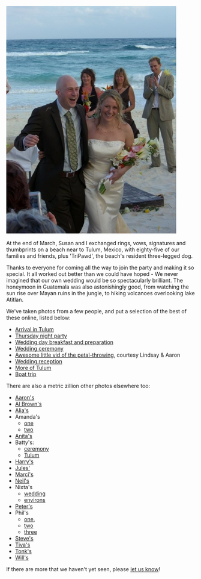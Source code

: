 <!--
.. title: Just Married!
.. slug: just-married
.. date: 2008-04-23 13:16:36-05:00
.. tags: Journal,Refried
.. category: Journal
.. link: 
.. description: 
.. type: text
-->


[![Just Married!](/files/2008/05/wed.jpg "Just Married!")](/files/2008/05/wed.jpg)

At
the end of March, Susan and I exchanged rings, vows, signatures and
thumbprints on a beach near to Tulum, Mexico, with eighty-five of our
families and friends, plus 'TriPawd', the beach's resident three-legged
dog.

Thanks to everyone for coming all the way to join the party and making
it so special. It all worked out better than we could have hoped - We
never imagined that our own wedding would be so spectacularly brilliant.
The honeymoon in Guatemala was also astonishingly good, from watching
the sun rise over Mayan ruins in the jungle, to hiking volcanoes
overlooking lake Atitlan.

We've taken photos from a few people, and put a selection of the best of
these online, listed below:

- [Arrival in Tulum](https://photos.google.com/album/AF1QipOOwy2ywMiILnYGBxh3UGImNgtiKi4QCyr04WmG)
- [Thursday night party](https://photos.google.com/album/AF1QipNAqeKG0tcJkfPGSDthl-Ms_phvFVqeOthOdPdV)
- [Wedding day breakfast and preparation](https://photos.google.com/share/AF1QipPcz63xwl28uezPMUa40psZmkOEpGzL0LWdm3_q0eHMeCNJDXmjuHHB4BD-bbxqsQ?key=VktPczAwcmE0VEFLY2RHbEpCWVM1X084bmNFOERR)
- [Wedding ceremony](https://photos.google.com/album/AF1QipMJbxudvhu-eKxwxxUhOA_GlYzrsnu9rOMviKi3)
- [Awesome little vid of the petal-throwing](http://vimeo.com/840598), courtesy Lindsay & Aaron
- [Wedding reception](https://photos.google.com/album/AF1QipOYwojvKwjo9Xf-XYhe9Iscks84LVMTVuSOvNI3)
- [More of Tulum](https://photos.google.com/album/AF1QipNRP6Z6WhM9uKyLnLE-BbWUVuazzMG1juHe-Jg3)
- [Boat trip](https://photos.google.com/album/AF1QipM816PgXq11ACuayazsraR6BIjRw6uUiLWrA9Oi)

There are also a metric zillion other photos elsewhere too:

- [Aaron's](http://www.flickr.com/photos/aaronindenver/sets/72157604336077174/)
- [Al Brown's](http://www.brownsolutions.biz/administrator/components/gallery/JBs-Wedding)
- [Alia's](http://www.facebook.com/album.php?page=1&aid=20525&id=509123606)
- Amanda's
  - [one](http://www.facebook.com/album.php?aid=19098&id=501388030&op=80)
  - [two](http://www.facebook.com/album.php?aid=19099&id=501388030&op=80)
- [Anita's](http://photos.walmart.com/shareephotolib/p=120121210651609191/l=10368438/g=17690942/cobrandOid=1011/otsc=SYE/otsi=SALB/pns/share/p=120121210651609191/l=10368438/g=17690942/cobrandOid=1011/otsc=SYE/otsi=SALB)
- Batty's:
  - [ceremony](http://www.flickr.com/photos/ebatty/sets/72157604321078488/)
  - [Tulum](http://www.flickr.com/photos/ebatty/sets/72157604370499812/)
- [Harry's](http://www.facebook.com/album.php?aid=104393&id=806225359&op=60)
- [Jules'](http://www.facebook.com/album.php?aid=44698&id=626416349&op=80)
- [Marci's](http://picasaweb.google.com/marci.pierce/Tulum)
- [Neil's](http://flickr.com/photos/neil_stone/sets/72157604415231580/)
- Nixta's
  - [wedding](http://www.flickr.com/photos/flixta/sets/72157604378814124/)
  - [environs](http://www.flickr.com/photos/flixta/sets/72157604374702326/)
- [Peter's](http://www.flickr.com/photos/ebatty/collections/72157600828965024/)
- Phil's
  - [one](http://frosties.com/index.php?option=com_gallery2&Itemid=28&g2_itemId=33451),
  - [two](http://frosties.com/index.php?option=com_gallery2&Itemid=28&g2_itemId=33552)
  - [three](http://frosties.com/index.php?option=com_gallery2&Itemid=28&g2_itemId=33653)
- [Steve's](http://www.facebook.com/album.php?aid=33845&id=513030422&op=60)
- [Tiva's](http://picasaweb.google.com/tiva.montalbano/SusanAndJBTulumMarch2008?authkey=5bI2u0vkCWo)
- [Tonk's](http://www.flickr.com/photos/atonks/sets/72157604418837612/)
- [Will's](http://www.kodakgallery.com/I.jsp?c=37w0p9r.3r4uaqjj&x=0&y=tbhnex&localeid=en_US)

If there are more that we haven't yet seen, please
[let us know](mailto:tartley@tartley.com)!

